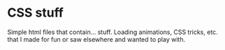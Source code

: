 # CSS stuff

Simple html files that contain... stuff. Loading animations, CSS tricks, etc. that I made for fun or saw elsewhere and wanted to play with.
